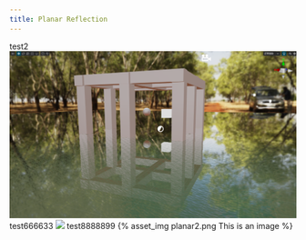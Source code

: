 ```yaml
---
title: Planar Reflection
---
```

test2
<img src="planar2.png">
test666633
![](planar-1.png)
test8888899
{% asset_img planar2.png This is an image %}

